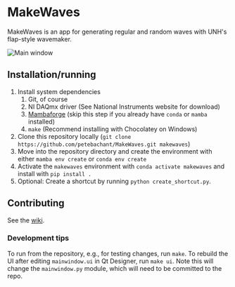 # MakeWaves

MakeWaves is an app for generating regular and random waves with UNH's flap-style wavemaker.

![Main window](http://i.imgur.com/9If9o2u.png)

## Installation/running

1. Install system dependencies
    1. Git, of course
    1. NI DAQmx driver (See National Instruments website for download)
    1. [Mambaforge](https://github.com/conda-forge/miniforge#mambaforge)
       (skip this step if you already have `conda` or `mamba` installed)
    1. `make` (Recommend installing with Chocolatey on Windows)
2. Clone this repository locally
   (`git clone https://github.com/petebachant/MakeWaves.git makewaves`)
3. Move into the repository directory and create the environment with either
   `mamba env create` or `conda env create`
3. Activate the `makewaves` environment with `conda activate makewaves` and
   install with `pip install .`
4. Optional: Create a shortcut by running `python create_shortcut.py`.

## Contributing

See the [wiki](https://github.com/petebachant/MakeWaves/wiki#wiki-contributing).

### Development tips

To run from the repository, e.g., for testing changes, run `make`.
To rebuild the UI after editing `mainwindow.ui` in Qt Designer, run `make ui`.
Note this will change the `mainwindow.py` module, which will need to be
committed to the repo.
